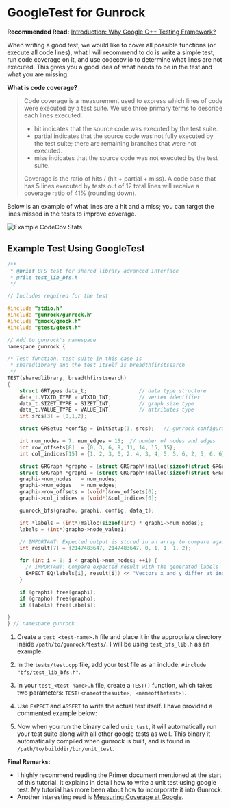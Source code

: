# GoogleTest for Gunrock

**Recommended Read:** [Introduction: Why Google C++ Testing Framework?](https://github.com/google/googletest/blob/master/googletest/docs/Primer.md)

When writing a good test, we would like to cover all possible functions (or execute all code lines),
what I will recommend to do is write a simple test, run code coverage on it, and
use codecov.io to determine what lines are not executed. This gives you a good
idea of what needs to be in the test and what you are missing.

**What is code coverage?**
> Code coverage is a measurement used to express which lines of code were executed by a test suite. We use three primary terms to describe each lines executed.
>
> * hit indicates that the source code was executed by the test suite.
> * partial indicates that the source code was not fully executed by the test suite; there are remaining branches that were not executed.
> * miss indicates that the source code was not executed by the test suite.
>
> Coverage is the ratio of hits / (hit + partial + miss). A code base that has 5 lines executed by tests out of 12 total lines will receive a coverage ratio of 41% (rounding down).

Below is an example of what lines are a hit and a miss; you can target the lines missed in the tests to improve coverage.

![Example CodeCov Stats](https://i.imgur.com/5QwKjcB.png)

## Example Test Using GoogleTest

```c
/**
 * @brief BFS test for shared library advanced interface
 * @file test_lib_bfs.h
 */

// Includes required for the test

#include "stdio.h"
#include "gunrock/gunrock.h"
#include "gmock/gmock.h"
#include "gtest/gtest.h"

// Add to gunrock's namespace
namespace gunrock {

/* Test function, test suite in this case is
 * sharedlibrary and the test itself is breadthfirstsearch
 */
TEST(sharedlibrary, breadthfirstsearch)
{
    struct GRTypes data_t;                 // data type structure
    data_t.VTXID_TYPE = VTXID_INT;         // vertex identifier
    data_t.SIZET_TYPE = SIZET_INT;         // graph size type
    data_t.VALUE_TYPE = VALUE_INT;         // attributes type
    int srcs[3] = {0,1,2};

    struct GRSetup *config = InitSetup(3, srcs);   // gunrock configurations

    int num_nodes = 7, num_edges = 15;  // number of nodes and edges
    int row_offsets[8]  = {0, 3, 6, 9, 11, 14, 15, 15};
    int col_indices[15] = {1, 2, 3, 0, 2, 4, 3, 4, 5, 5, 6, 2, 5, 6, 6};

    struct GRGraph *grapho = (struct GRGraph*)malloc(sizeof(struct GRGraph));
    struct GRGraph *graphi = (struct GRGraph*)malloc(sizeof(struct GRGraph));
    graphi->num_nodes   = num_nodes;
    graphi->num_edges   = num_edges;
    graphi->row_offsets = (void*)&row_offsets[0];
    graphi->col_indices = (void*)&col_indices[0];

    gunrock_bfs(grapho, graphi, config, data_t);

    int *labels = (int*)malloc(sizeof(int) * graphi->num_nodes);
    labels = (int*)grapho->node_value1;

    // IMPORTANT: Expected output is stored in an array to compare against determining if the test passed or failed
    int result[7] = {2147483647, 2147483647, 0, 1, 1, 1, 2};

    for (int i = 0; i < graphi->num_nodes; ++i) {
      // IMPORTANT: Compare expected result with the generated labels
      EXPECT_EQ(labels[i], result[i]) << "Vectors x and y differ at index " << i;
    }

    if (graphi) free(graphi);
    if (grapho) free(grapho);
    if (labels) free(labels);

}
} // namespace gunrock
```

1. Create a `test_<test-name>.h` file and place it in the appropriate directory inside `/path/to/gunrock/tests/`. I will be using `test_bfs_lib.h` as an example.

2. In the `tests/test.cpp` file, add your test file as an include: `#include "bfs/test_lib_bfs.h"`.

3. In your `test_<test-name>.h` file, create a `TEST()` function, which takes two parameters: `TEST(<nameofthesuite>, <nameofthetest>)`.

4. Use `EXPECT` and `ASSERT` to write the actual test itself. I have provided a commented example below:

5. Now when you run the binary called `unit_test`, it will automatically run your test suite along with all other google tests as well.
This binary it automatically compiled when gunrock is built, and is found in `/path/to/builddir/bin/unit_test`.

**Final Remarks:**

* I highly recommend reading the Primer document mentioned at the start of this tutorial. It explains in detail how to write a unit test using google test. My tutorial has more been about how to incorporate it into Gunrock.
* Another interesting read is [Measuring Coverage at Google](https://testing.googleblog.com/2014/07/measuring-coverage-at-google.html).
